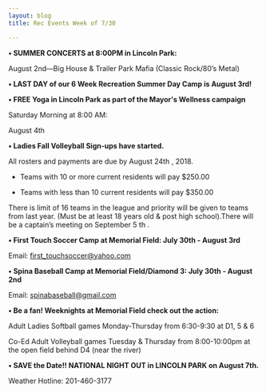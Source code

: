 ```yaml
---
layout: blog
title: Rec Events Week of 7/30

---
```


**• SUMMER CONCERTS at 8:00PM in Lincoln Park:**

August 2nd—Big House &amp; Trailer Park Mafia (Classic Rock/80’s Metal)

**• LAST DAY of our 6 Week Recreation Summer Day Camp is August 3rd!**

**• FREE Yoga in Lincoln Park as part of the Mayor's Wellness campaign**

Saturday Morning at 8:00 AM:

August 4th

**• Ladies Fall Volleyball Sign-ups have started.** 

All rosters and payments are due by August 24th , 2018.

- Teams with 10 or more current residents will pay $250.00

- Teams with less than 10 current residents will pay $350.00

There is limit of 16 teams in the league and priority will be given to teams from last
year. (Must be at least 18 years old &amp; post high school).There will be a captain’s
meeting on September 5 th .

**• First Touch Soccer Camp at Memorial Field: July 30th - August 3rd**

Email: first_touchsoccer@yahoo.com

**• Spina Baseball Camp at Memorial Field/Diamond 3: July 30th - August 2nd**

Email: spinabaseball@gmail.com

**• Be a fan! Weeknights at Memorial Field check out the action:**

Adult Ladies Softball games Monday-Thursday from 6:30-9:30 at D1, 5 &amp; 6

Co-Ed Adult Volleyball games Tuesday &amp; Thursday from 8:00-10:00pm at the open
field behind D4 (near the river)

**• SAVE the Date!! NATIONAL NIGHT OUT in LINCOLN PARK on August 7th.**

Weather Hotline: 201-460-3177
